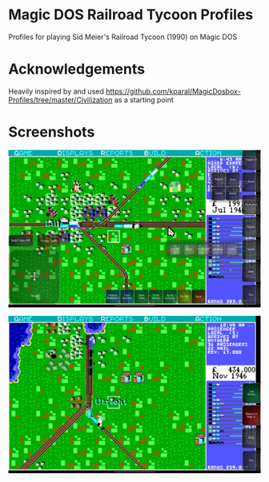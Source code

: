 # Magic DOS Railroad Tycoon Profiles
Profiles for playing Sid Meier's Railroad Tycoon (1990) on Magic DOS

# Acknowledgements
Heavily inspired by and used https://github.com/kparal/MagicDosbox-Profiles/tree/master/Civilization as a starting point

# Screenshots
![screenshot 2](screenshot2.jpg)

![screenshot 1](screenshot1.jpg)
